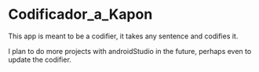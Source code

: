 # Codificador_a_Kapon
This app is meant to be a codifier, it takes any sentence and codifies it. 

I plan to do more projects with androidStudio in the future, perhaps even to update the codifier.

